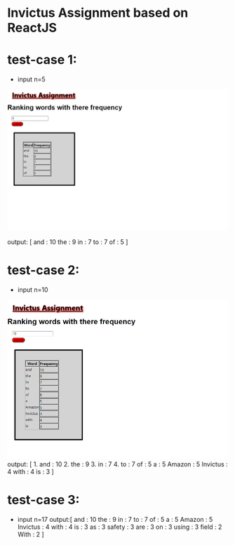 # Invictus Assignment based on ReactJS
# test-case 1:
* input n=5

![](https://github.com/dorjee515/react-invictus-assigment/blob/master/test%20outputs/test1.png)

output: [
       and : 10
       the : 9 
       in : 7
       to : 7
       of : 5
        ]
      
# test-case 2:
* input n=10 

![](https://github.com/dorjee515/react-invictus-assigment/blob/master/test%20outputs/test2.png)
output: [
       1. and : 10
       2. the : 9
       3. in : 7
       4. to : 7
        of : 5
        a : 5
        Amazon : 5
        Invictus : 4
        with : 4
        is : 3
        ]
 # test-case 3:
 * input n=17
 output:[
        and : 10
        the : 9
        in : 7
        to : 7
        of : 5
        a : 5
        Amazon : 5
        Invictus : 4
        with : 4
        is : 3
        as : 3
        safety : 3
        are : 3
        on : 3
        using : 3
        field : 2
        With : 2
        ]
